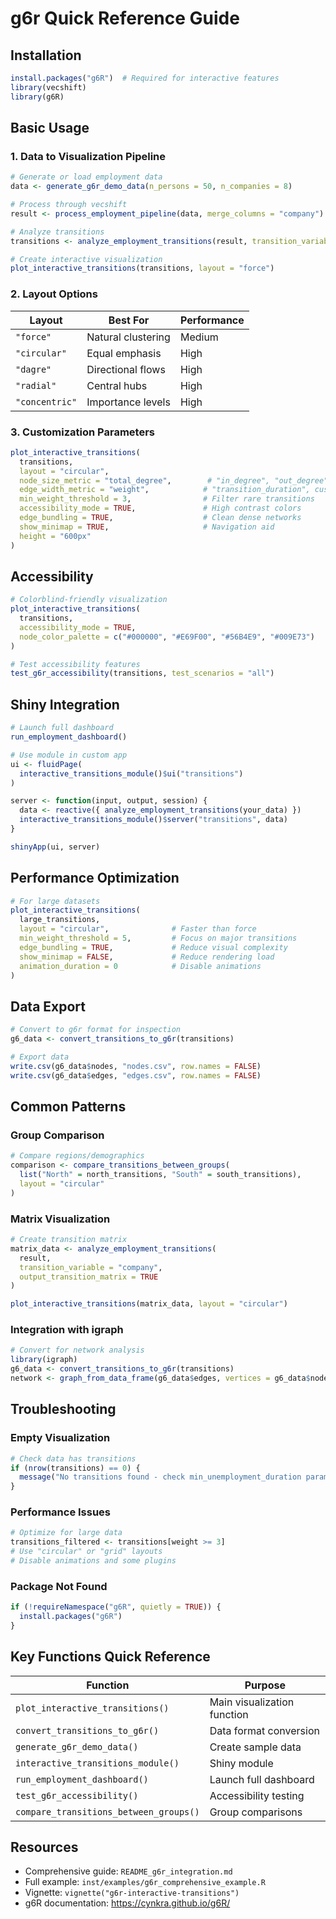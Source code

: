 # g6r Quick Reference Guide

## Installation
```r
install.packages("g6R")  # Required for interactive features
library(vecshift)
library(g6R)
```

## Basic Usage

### 1. Data to Visualization Pipeline
```r
# Generate or load employment data
data <- generate_g6r_demo_data(n_persons = 50, n_companies = 8)

# Process through vecshift
result <- process_employment_pipeline(data, merge_columns = "company")

# Analyze transitions
transitions <- analyze_employment_transitions(result, transition_variable = "company")

# Create interactive visualization
plot_interactive_transitions(transitions, layout = "force")
```

### 2. Layout Options
| Layout | Best For | Performance |
|--------|----------|-------------|
| `"force"` | Natural clustering | Medium |
| `"circular"` | Equal emphasis | High |
| `"dagre"` | Directional flows | High |
| `"radial"` | Central hubs | High |
| `"concentric"` | Importance levels | High |

### 3. Customization Parameters
```r
plot_interactive_transitions(
  transitions,
  layout = "circular",
  node_size_metric = "total_degree",        # "in_degree", "out_degree", "weight"
  edge_width_metric = "weight",            # "transition_duration", custom
  min_weight_threshold = 3,                # Filter rare transitions
  accessibility_mode = TRUE,               # High contrast colors
  edge_bundling = TRUE,                    # Clean dense networks
  show_minimap = TRUE,                     # Navigation aid
  height = "600px"
)
```

## Accessibility
```r
# Colorblind-friendly visualization
plot_interactive_transitions(
  transitions,
  accessibility_mode = TRUE,
  node_color_palette = c("#000000", "#E69F00", "#56B4E9", "#009E73")
)

# Test accessibility features
test_g6r_accessibility(transitions, test_scenarios = "all")
```

## Shiny Integration
```r
# Launch full dashboard
run_employment_dashboard()

# Use module in custom app
ui <- fluidPage(
  interactive_transitions_module()$ui("transitions")
)

server <- function(input, output, session) {
  data <- reactive({ analyze_employment_transitions(your_data) })
  interactive_transitions_module()$server("transitions", data)
}

shinyApp(ui, server)
```

## Performance Optimization
```r
# For large datasets
plot_interactive_transitions(
  large_transitions,
  layout = "circular",              # Faster than force
  min_weight_threshold = 5,         # Focus on major transitions
  edge_bundling = TRUE,             # Reduce visual complexity
  show_minimap = FALSE,             # Reduce rendering load
  animation_duration = 0            # Disable animations
)
```

## Data Export
```r
# Convert to g6r format for inspection
g6_data <- convert_transitions_to_g6r(transitions)

# Export data
write.csv(g6_data$nodes, "nodes.csv", row.names = FALSE)
write.csv(g6_data$edges, "edges.csv", row.names = FALSE)
```

## Common Patterns

### Group Comparison
```r
# Compare regions/demographics
comparison <- compare_transitions_between_groups(
  list("North" = north_transitions, "South" = south_transitions),
  layout = "circular"
)
```

### Matrix Visualization
```r
# Create transition matrix
matrix_data <- analyze_employment_transitions(
  result, 
  transition_variable = "company",
  output_transition_matrix = TRUE
)

plot_interactive_transitions(matrix_data, layout = "circular")
```

### Integration with igraph
```r
# Convert for network analysis
library(igraph)
g6_data <- convert_transitions_to_g6r(transitions)
network <- graph_from_data_frame(g6_data$edges, vertices = g6_data$nodes, directed = TRUE)
```

## Troubleshooting

### Empty Visualization
```r
# Check data has transitions
if (nrow(transitions) == 0) {
  message("No transitions found - check min_unemployment_duration parameter")
}
```

### Performance Issues
```r
# Optimize for large data
transitions_filtered <- transitions[weight >= 3]
# Use "circular" or "grid" layouts
# Disable animations and some plugins
```

### Package Not Found
```r
if (!requireNamespace("g6R", quietly = TRUE)) {
  install.packages("g6R")
}
```

## Key Functions Quick Reference

| Function | Purpose |
|----------|---------|
| `plot_interactive_transitions()` | Main visualization function |
| `convert_transitions_to_g6r()` | Data format conversion |
| `generate_g6r_demo_data()` | Create sample data |
| `interactive_transitions_module()` | Shiny module |
| `run_employment_dashboard()` | Launch full dashboard |
| `test_g6r_accessibility()` | Accessibility testing |
| `compare_transitions_between_groups()` | Group comparisons |

## Resources
- Comprehensive guide: `README_g6r_integration.md`
- Full example: `inst/examples/g6r_comprehensive_example.R`  
- Vignette: `vignette("g6r-interactive-transitions")`
- g6R documentation: https://cynkra.github.io/g6R/